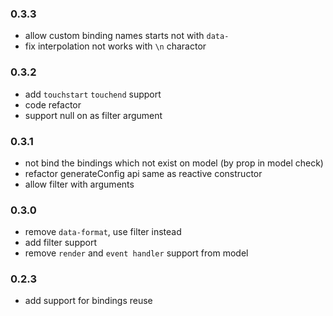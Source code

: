 ### 0.3.3
* allow custom binding names starts not with `data-`
* fix interpolation not works with `\n` charactor

### 0.3.2
* add `touchstart` `touchend` support
* code refactor
* support null on as filter argument

### 0.3.1
* not bind the bindings which not exist on model (by prop in model check)
* refactor generateConfig api same as reactive constructor
* allow filter with arguments

### 0.3.0
* remove `data-format`, use filter instead
* add filter support
* remove `render` and `event handler` support from model

### 0.2.3
* add support for bindings reuse
